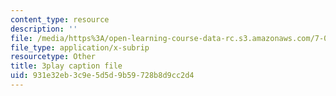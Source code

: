 ```yaml
---
content_type: resource
description: ''
file: /media/https%3A/open-learning-course-data-rc.s3.amazonaws.com/7-012-introduction-to-biology-fall-2004/931e32eb3c9e5d5d9b59728b8d9cc2d4_m4Gvu90Ydw.vtt
file_type: application/x-subrip
resourcetype: Other
title: 3play caption file
uid: 931e32eb-3c9e-5d5d-9b59-728b8d9cc2d4
---
```

